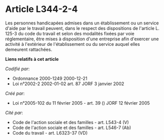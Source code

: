 # Article L344-2-4

Les personnes handicapées admises dans un établissement ou un service d'aide par le travail peuvent, dans le respect des
dispositions de l'article L. 125-3 du code du travail et selon des modalités fixées par voie réglementaire, être mises à
disposition d'une entreprise afin d'exercer une activité à l'extérieur de l'établissement ou du service auquel elles
demeurent rattachées.

**Liens relatifs à cet article**

_Codifié par_:

  - Ordonnance 2000-1249 2000-12-21
  - Loi n°2002-2 2002-01-02 art. 87 JORF 3 janvier 2002

_Créé par_:

  - Loi n°2005-102 du 11 février 2005 - art. 39 () JORF 12 février 2005

_Cité par_:

  - Code de l'action sociale et des familles - art. L543-4 (V)
  - Code de l'action sociale et des familles - art. L546-7 (Ab)
  - Code du travail - art. L6323-37 (VD)
